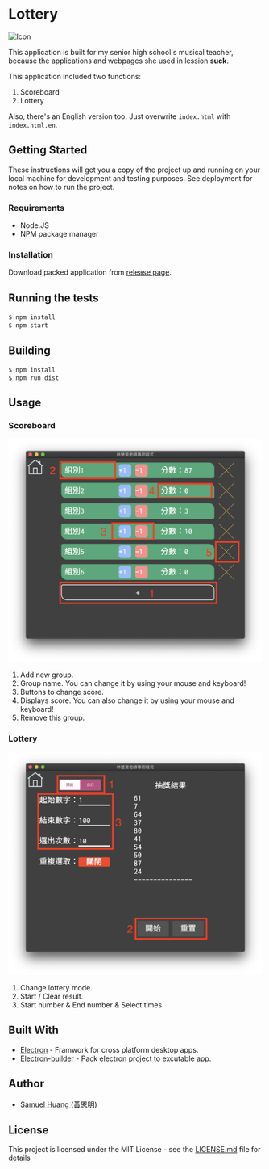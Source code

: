 # Lottery
![Icon](icon.ico)

This application is built for my senior high school's musical teacher, because the applications and webpages she used in lession **suck**.  

This application included two functions:

1. Scoreboard
2. Lottery

Also, there's an English version too. Just overwrite `index.html` with `index.html.en`.

## Getting Started

These instructions will get you a copy of the project up and running on your local machine for development and testing purposes. See deployment for notes on how to run the project.  

### Requirements

* Node.JS
* NPM package manager

### Installation

Download packed application from [release page](https://github.com/samuel21119/Lottery/releases).

## Running the tests

```shell
$ npm install
$ npm start
```

## Building

```shell
$ npm install
$ npm run dist
```



## Usage

### Scoreboard

<img src="screenshots/scoreboard.png" alt="scoreboard" style="zoom:50%;" />

1. Add new group.
2. Group name. You can change it by using your mouse and keyboard!
3. Buttons to change score.
4. Displays score. You can also change it by using your mouse and keyboard!
5. Remove this group.

### Lottery

<img src="screenshots/lottery1.png" alt="lottery1" style="zoom:50%;" />

1. Change lottery mode.
2. Start / Clear result.
3. Start number & End number & Select times.

## Built With

* [Electron](https://electronjs.org/) - Framwork for cross platform desktop apps.
* [Electron-builder](https://github.com/electron-userland/electron-builder) - Pack electron project to excutable app.

## Author

* [Samuel Huang (黃恩明)](https://samuel.nctu.me)

## License

This project is licensed under the MIT License - see the [LICENSE.md](LICENSE.md) file for details